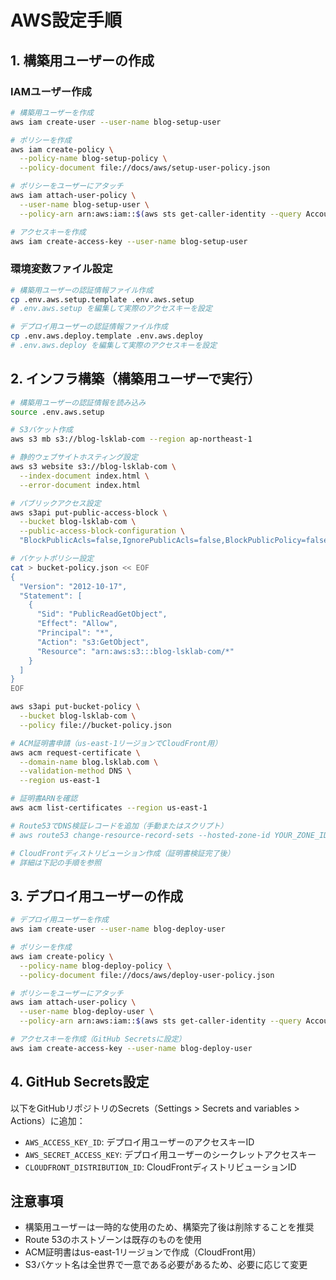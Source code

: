 # AWS設定手順

## 1. 構築用ユーザーの作成

### IAMユーザー作成
```bash
# 構築用ユーザーを作成
aws iam create-user --user-name blog-setup-user

# ポリシーを作成
aws iam create-policy \
  --policy-name blog-setup-policy \
  --policy-document file://docs/aws/setup-user-policy.json

# ポリシーをユーザーにアタッチ
aws iam attach-user-policy \
  --user-name blog-setup-user \
  --policy-arn arn:aws:iam::$(aws sts get-caller-identity --query Account --output text):policy/blog-setup-policy

# アクセスキーを作成
aws iam create-access-key --user-name blog-setup-user
```

### 環境変数ファイル設定
```bash
# 構築用ユーザーの認証情報ファイル作成
cp .env.aws.setup.template .env.aws.setup
# .env.aws.setup を編集して実際のアクセスキーを設定

# デプロイ用ユーザーの認証情報ファイル作成
cp .env.aws.deploy.template .env.aws.deploy
# .env.aws.deploy を編集して実際のアクセスキーを設定
```

## 2. インフラ構築（構築用ユーザーで実行）

```bash
# 構築用ユーザーの認証情報を読み込み
source .env.aws.setup

# S3バケット作成
aws s3 mb s3://blog-lsklab-com --region ap-northeast-1

# 静的ウェブサイトホスティング設定
aws s3 website s3://blog-lsklab-com \
  --index-document index.html \
  --error-document index.html

# パブリックアクセス設定
aws s3api put-public-access-block \
  --bucket blog-lsklab-com \
  --public-access-block-configuration \
  "BlockPublicAcls=false,IgnorePublicAcls=false,BlockPublicPolicy=false,RestrictPublicBuckets=false"

# バケットポリシー設定
cat > bucket-policy.json << EOF
{
  "Version": "2012-10-17",
  "Statement": [
    {
      "Sid": "PublicReadGetObject",
      "Effect": "Allow",
      "Principal": "*",
      "Action": "s3:GetObject",
      "Resource": "arn:aws:s3:::blog-lsklab-com/*"
    }
  ]
}
EOF

aws s3api put-bucket-policy \
  --bucket blog-lsklab-com \
  --policy file://bucket-policy.json

# ACM証明書申請（us-east-1リージョンでCloudFront用）
aws acm request-certificate \
  --domain-name blog.lsklab.com \
  --validation-method DNS \
  --region us-east-1

# 証明書ARNを確認
aws acm list-certificates --region us-east-1

# Route53でDNS検証レコードを追加（手動またはスクリプト）
# aws route53 change-resource-record-sets --hosted-zone-id YOUR_ZONE_ID --change-batch file://validation-record.json

# CloudFrontディストリビューション作成（証明書検証完了後）
# 詳細は下記の手順を参照
```

## 3. デプロイ用ユーザーの作成

```bash
# デプロイ用ユーザーを作成
aws iam create-user --user-name blog-deploy-user

# ポリシーを作成
aws iam create-policy \
  --policy-name blog-deploy-policy \
  --policy-document file://docs/aws/deploy-user-policy.json

# ポリシーをユーザーにアタッチ
aws iam attach-user-policy \
  --user-name blog-deploy-user \
  --policy-arn arn:aws:iam::$(aws sts get-caller-identity --query Account --output text):policy/blog-deploy-policy

# アクセスキーを作成（GitHub Secretsに設定）
aws iam create-access-key --user-name blog-deploy-user
```

## 4. GitHub Secrets設定

以下をGitHubリポジトリのSecrets（Settings > Secrets and variables > Actions）に追加：

- `AWS_ACCESS_KEY_ID`: デプロイ用ユーザーのアクセスキーID
- `AWS_SECRET_ACCESS_KEY`: デプロイ用ユーザーのシークレットアクセスキー
- `CLOUDFRONT_DISTRIBUTION_ID`: CloudFrontディストリビューションID

## 注意事項

- 構築用ユーザーは一時的な使用のため、構築完了後は削除することを推奨
- Route 53のホストゾーンは既存のものを使用
- ACM証明書はus-east-1リージョンで作成（CloudFront用）
- S3バケット名は全世界で一意である必要があるため、必要に応じて変更